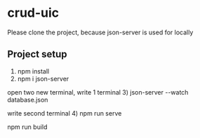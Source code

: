# crud-uic
Please clone the project, because json-server is used for locally


## Project setup

1) npm install
2) npm i json-server

open two new terminal, write 1 terminal
3) json-server --watch database.json

write second terminal
4) npm run serve

npm run build
